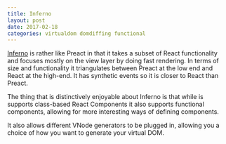 ```yaml
---
title: Inferno
layout: post
date: 2017-02-18
categories: virtualdom domdiffing functional
---
```


[Inferno](https://infernojs.org/) is rather like Preact in that it takes a subset of React functionality and focuses mostly on the view layer by doing fast rendering. In terms of size and functionality it triangulates between Preact at the low end and React at the high-end. It has synthetic events so it is closer to React than Preact.

The thing that is distinctively enjoyable about Inferno is that while is supports class-based React Components it also supports functional components, allowing for more interesting ways of defining components.

It also allows different VNode generators to be plugged in, allowing you a choice of how you want to generate your virtual DOM.
